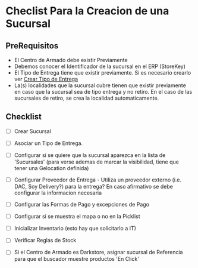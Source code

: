 # Checlist Para la Creacion de una Sucursal #

## PreRequisitos ##
- El Centro de Armado debe existir Previamente
- Debemos conocer el Identificador de la sucursal en el ERP (StoreKey)
- El Tipo de Entrega tiene que existir previamente. Si es necesario crearlo ver [Crear Tipo de Entrega](NuevoTipoDeEntrega.md)
- La(s) localidades que la sucursal cubre tienen que existir previamente en caso que la sucursal sea de tipo entrega y no retiro. En el caso de las sucursales de retiro, se crea la localidad automaticamente.

## Checklist ##
- [ ] Crear Sucursal
- [ ] Asociar un Tipo de Entrega. 
- [ ] Configurar si se quiere que la sucursal aparezca en la lista de 'Sucursales' (para verse ademas de marcar la visibilidad, tiene que tener una Gelocation definida)
- [ ] Configurar Proveedor de Entrega - Utiliza un proveedor externo (i.e. DAC, Soy Delivery?) para la entrega? En caso afirmativo se debe configurar la informacion necesaria
- [ ] Configurar las Formas de Pago y excepciones de Pago
- [ ] Configurar si se muestra el mapa o no en la Picklist
- [ ] Inicializar Inventario (esto hay que solicitarlo a IT)
- [ ] Verificar Reglas de Stock
- [ ] Si el Centro de Armado es Darkstore, asignar sucursal de Referencia para que el buscador muestre productos 'En Click'

